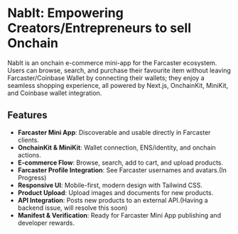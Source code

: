 # NabIt: Empowering Creators/Entrepreneurs to sell Onchain

NabIt is an onchain e-commerce mini-app for the Farcaster ecosystem. Users can browse, search, and purchase their favourite item without leaving Farcaster/Coinbase Wallet by connecting their wallets; they enjoy a seamless shopping experience, all powered by Next.js, OnchainKit, MiniKit, and Coinbase wallet integration.

## Features

- **Farcaster Mini App**: Discoverable and usable directly in Farcaster clients.
- **OnchainKit & MiniKit**: Wallet connection, ENS/identity, and onchain actions.
- **E-commerce Flow**: Browse, search, add to cart, and upload products.
- **Farcaster Profile Integration**: See Farcaster usernames and avatars.(In Progress) 
- **Responsive UI**: Mobile-first, modern design with Tailwind CSS.
- **Product Upload**: Upload images and documents for new products.
- **API Integration**: Posts new products to an external API.(Having a backend issue, will resolve this soon)
- **Manifest & Verification**: Ready for Farcaster Mini App publishing and developer rewards.